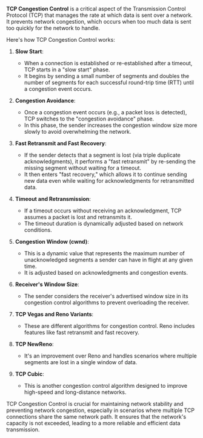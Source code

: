 **TCP Congestion Control** is a critical aspect of the Transmission Control Protocol (TCP) that manages the rate at which data is sent over a network. It prevents network congestion, which occurs when too much data is sent too quickly for the network to handle.

Here's how TCP Congestion Control works:

1. **Slow Start**:
   - When a connection is established or re-established after a timeout, TCP starts in a "slow start" phase.
   - It begins by sending a small number of segments and doubles the number of segments for each successful round-trip time (RTT) until a congestion event occurs.

2. **Congestion Avoidance**:
   - Once a congestion event occurs (e.g., a packet loss is detected), TCP switches to the "congestion avoidance" phase.
   - In this phase, the sender increases the congestion window size more slowly to avoid overwhelming the network.

3. **Fast Retransmit and Fast Recovery**:
   - If the sender detects that a segment is lost (via triple duplicate acknowledgments), it performs a "fast retransmit" by re-sending the missing segment without waiting for a timeout.
   - It then enters "fast recovery," which allows it to continue sending new data even while waiting for acknowledgments for retransmitted data.

4. **Timeout and Retransmission**:
   - If a timeout occurs without receiving an acknowledgment, TCP assumes a packet is lost and retransmits it.
   - The timeout duration is dynamically adjusted based on network conditions.

5. **Congestion Window (cwnd)**:
   - This is a dynamic value that represents the maximum number of unacknowledged segments a sender can have in flight at any given time.
   - It is adjusted based on acknowledgments and congestion events.

6. **Receiver's Window Size**:
   - The sender considers the receiver's advertised window size in its congestion control algorithms to prevent overloading the receiver.

7. **TCP Vegas and Reno Variants**:
   - These are different algorithms for congestion control. Reno includes features like fast retransmit and fast recovery.

8. **TCP NewReno**:
   - It's an improvement over Reno and handles scenarios where multiple segments are lost in a single window of data.

9. **TCP Cubic**:
   - This is another congestion control algorithm designed to improve high-speed and long-distance networks.

TCP Congestion Control is crucial for maintaining network stability and preventing network congestion, especially in scenarios where multiple TCP connections share the same network path. It ensures that the network's capacity is not exceeded, leading to a more reliable and efficient data transmission.
